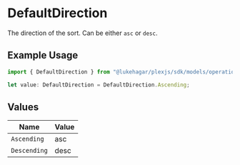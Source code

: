 # DefaultDirection

The direction of the sort. Can be either `asc` or `desc`.


## Example Usage

```typescript
import { DefaultDirection } from "@lukehagar/plexjs/sdk/models/operations";

let value: DefaultDirection = DefaultDirection.Ascending;
```

## Values

| Name         | Value        |
| ------------ | ------------ |
| `Ascending`  | asc          |
| `Descending` | desc         |